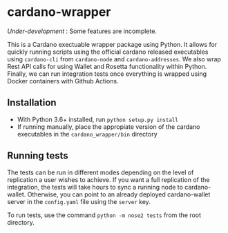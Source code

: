 # cardano-wrapper
*Under-development* : Some features are incomplete.

This is a Cardano exectuable wrapper package using Python. It allows for quickly running scripts using the official cardano released executables using `cardano-cli` from `cardano-node` and `cardano-addresses`. We also wrap Rest API calls for using Wallet and Rosetta functionality within Python. Finally, we can run integration tests once everything is wrapped using Docker containers with Github Actions.

## Installation
- With Python 3.6+ installed, run `python setup.py install`
- If running manually, place the appropiate version of the cardano executables in the `cardano_wrapper/bin` directory
## Running tests
The tests can be run in different modes depending on the level of replication a user wishes to achieve. If you want a full replication of the integration, the tests will take hours to sync a running node to cardano-wallet. Otherwise, you can point to an already deployed cardano-wallet server in the `config.yaml` file using the `server` key.

To run tests, use the command `python -m nose2 tests` from the root directory.